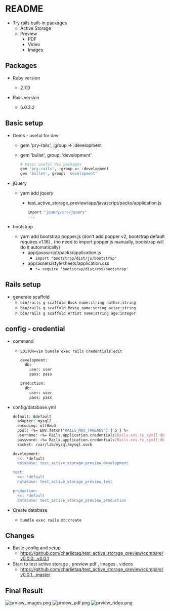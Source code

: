 # README
* Try rails built-in packages
  * Active Storage
  * Preview
    * PDF
    * Video
    * Images

## Packages

* Ruby version
  * 2.7.0

* Rails version
  * 6.0.3.2

## Basic setup
* Gems - useful for dev
  * gem 'pry-rails', :group => :development
  * gem 'bullet', group: 'development'

	```bash
	# basic useful dev packages
	gem 'pry-rails', :group => :development
	gem 'bullet', group: 'development'
	```

* jQuery
  * yarn add jquery
    * test_active_storage_preview/app/javascript/packs/application.js

      ```bash
      import "jquery/src/jquery"
      ...
      ```

* bootstrap
  * yarn add bootstrap popper.js (don't add popper v2, bootstrap default requires v1.16) , (no need to import popper.js manually, bootstrap will do it automatically)
    * app/javascript/packs/application.js
      * `import "bootstrap/dist/js/bootstrap"`
    * app/assets/stylesheets/application.css
      * `*= require 'bootstrap/dist/css/bootstrap'`

## Rails setup

* generate scaffold
  * `bin/rails g scaffold Book name:string author:string`
  * `bin/rails g scaffold Movie name:string actor:string`
  * `bin/rails g scaffold Artist name:string age:integer`


## config - credential

* command
  * `EDITOR=vim bundle exec rails credentials:edit`

    ```bash
    development:
      db:
        user: user
        pass: pass

    production:
      db:
        user: user
        pass: pass
    ```

* config/database.yml

  ```bash
  default: &default
    adapter: mysql2
    encoding: utf8mb4
    pool: <%= ENV.fetch("RAILS_MAX_THREADS") { 5 } %>
    username: <%= Rails.application.credentials[Rails.env.to_sym][:db][:user] %>
    password: <%= Rails.application.credentials[Rails.env.to_sym][:db][:pass] %>
    socket: /var/lib/mysql/mysql.sock

  development:
    <<: *default
    database: test_active_storage_preview_development

  test:
    <<: *default
    database: test_active_storage_preview_test

  production:
    <<: *default
    database: test_active_storage_preview_production
  ```

* Create database
  * `bundle exec rails db:create`

## Changes
* Basic config and setup
  * https://github.com/charlietag/test_active_storage_preview/compare/v0.0.0...v0.0.1
* Start to test active storage , preview pdf , images , videos
  * https://github.com/charlietag/test_active_storage_preview/compare/v0.0.1...master

## Final Result

![prview_images.png](/screenshots/prview_images.png)
![prview_pdf.png](/screenshots/prview_pdf.png)
![prview_rideo.png](/screenshots/prview_video.png)
